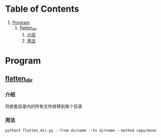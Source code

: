 
# Table of Contents

1.  [Program](#org01eeabc)
    1.  [flatten<sub>dir</sub>](#org4ebbedb)
        1.  [介绍](#org1e3f7da)
        2.  [用法](#org9516bdb)



<a id="org01eeabc"></a>

# Program


<a id="org4ebbedb"></a>

## [flatten<sub>dir</sub>](./flatten_dir.py)


<a id="org1e3f7da"></a>

### 介绍

将嵌套目录内的所有文件转移到某个目录  


<a id="org9516bdb"></a>

### 用法

    python3 flatten_dir.py --from dirname --to dirname --method copy/move

